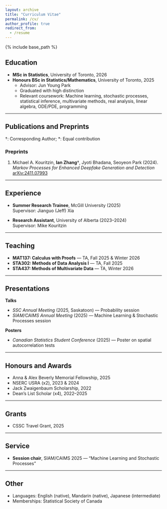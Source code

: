 ```yaml
---
layout: archive
title: "Curriculum Vitae"
permalink: /cv/
author_profile: true
redirect_from:
  - /resume
---
```


{% include base_path %}

## Education
- **MSc in Statistics**, University of Toronto, 2026  
- **Honours BSc in Statistics/Mathematics**, University of Toronto, 2025  
  - Advisor: Jun Young Park  
  - Graduated with high distinction  
  - Relevant coursework: Machine learning, stochastic processes, statistical inference, multivariate methods, real analysis, linear algebra, ODE/PDE, programming 

---

## Publications and Preprints
†: Corresponding Author; *: Equal contribution  

### Preprints
1. Michael A. Kouritzin, **Ian Zhang**†, Jyoti Bhadana, Seoyeon Park (2024).  
   *Markov Processes for Enhanced Deepfake Generation and Detection*  
   [arXiv:2411.07993](https://arxiv.org/abs/2411.07993)

---

## Experience
- **Summer Research Trainee**, McGill University (2025)  
  Supervisor: Jianguo (Jeff) Xia

- **Research Assistant**, University of Alberta (2023–2024)  
  Supervisor: Mike Kouritzin

---

## Teaching
- **MAT137: Calculus with Proofs** — TA, Fall 2025 & Winter 2026  
- **STA302: Methods of Data Analysis I** — TA, Fall 2025  
- **STA437: Methods of Multivariate Data** — TA, Winter 2026

---

## Presentations
**Talks**
- *SSC Annual Meeting* (2025, Saskatoon) — Probability session  
- *SIAM/CAIMS Annual Meeting* (2025) — Machine Learning & Stochastic Processes session  

**Posters**
- *Canadian Statistics Student Conference* (2025) — Poster on spatial autocorrelation tests

---

## Honours and Awards
- Anna & Alex Beverly Memorial Fellowship, 2025  
- NSERC USRA (x2), 2023 & 2024  
- Jack Zwaigenbaum Scholarship, 2022  
- Dean’s List Scholar (x4), 2022–2025

---

## Grants
- CSSC Travel Grant, 2025

---

## Service
- **Session chair**, SIAM/CAIMS 2025 — “Machine Learning and Stochastic Processes”
---

## Other
- Languages: English (native), Mandarin (native), Japanese (intermediate)  
- Memberships: Statistical Society of Canada
